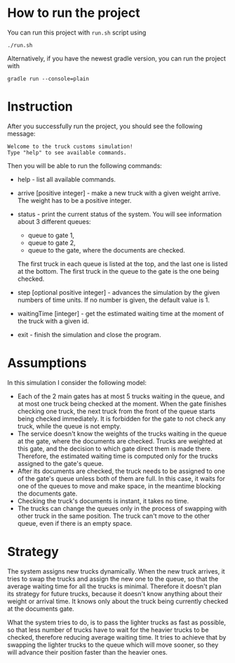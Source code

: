 # How to run the project
You can run this project with `run.sh` script using
```
./run.sh
```
Alternatively, if you have the newest gradle version, you can run the project with
```
gradle run --console=plain
```

# Instruction
After you successfully run the project, you should see the following message:
```
Welcome to the truck customs simulation!
Type "help" to see available commands.
```
Then you will be able to run the following commands:
* help - list all available commands.
* arrive [positive integer] - make a new truck with a given weight arrive. The weight has to be a positive integer.
* status - print the current status of the system. You will see information about 3 different queues:
  * queue to gate 1,
  * queue to gate 2,
  * queue to the gate, where the documents are checked.
  
  The first truck in each queue is listed at the top, and the last one is listed at the bottom. The first truck in the queue to the gate is the one being checked.
* step [optional positive integer] - advances the simulation by the given numbers of time units. If no number is given, the default value is 1.
* waitingTime [integer] - get the estimated waiting time at the moment of the truck with a given id.
* exit - finish the simulation and close the program.

# Assumptions
In this simulation I consider the following model:
* Each of the 2 main gates has at most 5 trucks waiting in the queue, and at most one truck being checked at the moment.
When the gate finishes checking one truck, the next truck from the front of the queue starts being checked immediately.
It is forbidden for the gate to not check any truck, while the queue is not empty.
* The service doesn't know the weights of the trucks waiting in the queue at the gate, where the documents are checked.
Trucks are weighted at this gate, and the decision to which gate direct them is made there.
Therefore, the estimated waiting time is computed only for the trucks assigned to the gate's queue.
* After its documents are checked, the truck needs to be assigned to one of the gate's queue unless both of them are full.
In this case, it waits for one of the queues to move and make space, in the meantime blocking the documents gate.
* Checking the truck's documents is instant, it takes no time.
* The trucks can change the queues only in the process of swapping with other truck in the same position. 
The truck can't move to the other queue, even if there is an empty space.

# Strategy
The system assigns new trucks dynamically. 
When the new truck arrives, it tries to swap the trucks and assign the new one to the queue, so that the average waiting time for all the trucks is minimal.
Therefore it doesn't plan its strategy for future trucks, because it doesn't know anything about their weight or arrival time.
It knows only about the truck being currently checked at the documents gate.

What the system tries to do, is to pass the lighter trucks as fast as possible, so that less number of trucks have to wait for the heavier trucks to be checked, therefore reducing average waiting time.
It tries to achieve that by swapping the lighter trucks to the queue which will move sooner, so they will advance their position faster than the heavier ones.
